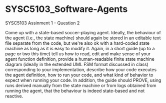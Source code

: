 # SYSC5103_Software-Agents
SYSC5103 Assinment 1 - Question 2

Come up with a state-based soccer-playing agent. Ideally, the behaviour of the agent (i.e., the state machine) should again be stored in an editable text file separate from the code, but we're also ok with a hard-coded state machine as long as it is easy to modify it. Again, in a short guide (up to a page or two this time) tell us how to read, edit and make sense of your agent function definition, provide a human-readable finite state machine diagram (ideally in the extended UML FSM format discussed in class) corresponding to your implementation, describe how your code executes the agent definition, how to run your code, and what kind of behavior to expect when running your code. In addition, the guide should PROVE, using runs derived manually from the state machine or from logs obtained from running the agent, that the behaviour is indeed state-based and not reactive.  